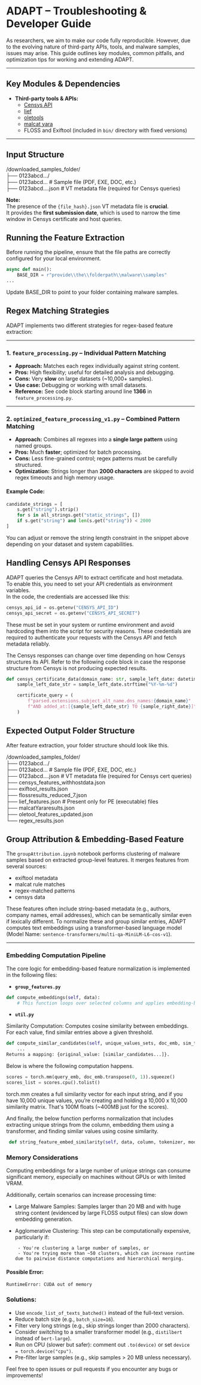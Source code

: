 # ADAPT – Troubleshooting & Developer Guide

As researchers, we aim to make our code fully reproducible. However, due to the evolving nature of third-party APIs, tools, and malware samples, 
issues may arise. This guide outlines key modules, common pitfalls, and optimization tips for working and extending ADAPT.

---

## Key Modules & Dependencies

- **Third-party tools & APIs:**  
  - [Censys API](https://search.censys.io/api)
  - [lief](https://lief.quarkslab.com/)  
  - [oletools](https://github.com/decalage2/oletools)  
  - [malcat yara](https://malcat.fr/)  
  - FLOSS and Exiftool (included in `bin/` directory with fixed versions)

---

## Input Structure


/downloaded_samples_folder/  
├── 0123abcd…/  
   ├── 0123abcd…           # Sample file (PDF, EXE, DOC, etc.)  
   ├── 0123abcd….json      # VT metadata file (required for Censys queries)


 **Note:**  
The presence of the `{file_hash}.json` VT metadata file is **crucial**.  
It provides the **first submission date**, which is used to narrow the time window in Censys certificate and host queries.

## Running the Feature Extraction

Before running the pipeline, ensure that the file paths are correctly configured for your local environment.

```python
async def main():
    BASE_DIR = r"provide\\the\\folderpath\\malware\\samples"
...
```
Update BASE_DIR to point to your folder containing malware samples.

## Regex Matching Strategies

ADAPT implements two different strategies for regex-based feature extraction:

---

### 1. `feature_processing.py` – Individual Pattern Matching

- **Approach:** Matches each regex individually against string content.
- **Pros:** High flexibility; useful for detailed analysis and debugging.
- **Cons:** Very **slow** on large datasets (~10,000+ samples).
- **Use case:** Debugging or working with small datasets.
- **Reference:** See code block starting around line **1366** in `feature_processing.py`.

---

### 2. `optimized_feature_processing_v1.py` – Combined Pattern Matching

- **Approach:** Combines all regexes into a **single large pattern** using named groups.
- **Pros:** Much **faster**; optimized for batch processing.
- **Cons:** Less fine-grained control; regex patterns must be carefully structured.
- **Optimization:** Strings longer than **2000 characters** are skipped to avoid regex timeouts and high memory usage.

#### Example Code:
```python
candidate_strings = [
    s.get("string").strip()
    for s in all_strings.get("static_strings", [])
    if s.get("string") and len(s.get("string")) < 2000
]
```
You can adjust or remove the string length constraint in the snippet above depending on your dataset and system capabilities.


## Handling Censys API Responses

ADAPT queries the Censys API to extract certificate and host metadata.  
To enable this, you need to set your API credentials as environment variables.  
In the code, the credentials are accessed like this:

```python
censys_api_id = os.getenv("CENSYS_API_ID")
censys_api_secret = os.getenv("CENSYS_API_SECRET")
```

These must be set in your system or runtime environment and avoid hardcoding them into the script for security reasons.
These credentials are required to authenticate your requests with the Censys API and fetch metadata reliably.

The Censys responses can change over time depending on how Censys structures its API.
Refer to the following code block in case the response structure from Censys is not producing expected results.

```python
def censys_certificate_data(domain_name: str, sample_left_date: datetime, sample_right_date: str = "*") -> list:
    sample_left_date_str = sample_left_date.strftime("%Y-%m-%d")

    certificate_query = (
        f"parsed.extensions.subject_alt_name.dns_names:{domain_name}"
        f"AND added_at:[{sample_left_date_str} TO {sample_right_date}]"
    )
```


## Expected Output Folder Structure

After feature extraction, your folder structure should look like this. 


/downloaded_samples_folder/  
├── 0123abcd…/  
   ├── 0123abcd…                    # Sample file (PDF, EXE, DOC, etc.)  
   ├── 0123abcd….json               # VT metadata file (required for Censys cert queries)  
   ├── censys_features_withhostdata.json  
   ├── exiftool_results.json  
   ├── flossresults_reduced_7.json  
   ├── lief_features.json           # Present only for PE (executable) files  
   ├── malcatYararesults.json  
   ├── oletool_features_updated.json  
   └── regex_results.json


## Group Attribution & Embedding-Based Feature

The `groupAttribution.ipynb` notebook performs clustering of malware samples based on extracted group-level features. 
It merges features from several sources: 
- exiftool metadata  
- malcat rule matches  
- regex-matched patterns  
- censys data  

These features often include string-based metadata (e.g., authors, company names, email addresses), which can be semantically similar even if lexically different. To normalize these and group similar entries, ADAPT computes text embeddings using a transformer-based language model (Model Name: `sentence-transformers/multi-qa-MiniLM-L6-cos-v1`).

---

### Embedding Computation Pipeline

The core logic for embedding-based feature normalization is implemented in the following files:

- **`group_features.py`**
```python
def compute_embeddings(self, data):
    # This function loops over selected columns and applies embedding-based normalization using string_feature_embed_similarity.
```
- **`util.py`**

Similarity Computation: Computes cosine similarity between embeddings. 
For each value, find similar entries above a given threshold.

```python
def compute_similar_candidates(self, unique_values_sets, doc_emb, sim_threshold=0.9) -> dict:
    ...
Returns a mapping: {original_value: [similar_candidates...]}.
```
Below is where the following computation happens. 
```python
scores = torch.mm(query_emb, doc_emb.transpose(0, 1)).squeeze()
scores_list = scores.cpu().tolist()
```
torch.mm creates a full similarity vector for each input string, and if you have 10,000 unique values, you’re creating and holding a 10,000 x 10,000 similarity matrix. That's 100M floats (~400MB just for the scores).

And finally, the below function performs normalization that includes extracting unique strings from the column, embedding them using a transformer, and finding similar values using cosine similarity.

```python
 def string_feature_embed_similarity(self, data, column, tokenizer, model, similarity_threshold=0.70) -> pd.Series:
```

### Memory Considerations

Computing embeddings for a large number of unique strings can consume significant memory, especially on machines without GPUs or with limited VRAM.

Additionally, certain scenarios can increase processing time:
- Large Malware Samples: Samples larger than 20 MB and with huge string content (evidenced by large FLOSS output files) can slow down embedding generation.
  
- Agglomerative Clustering: This step can be computationally expensive, particularly if:

       - You're clustering a large number of samples, or
       - You're trying more than ~50 clusters, which can increase runtime due to pairwise distance computations and hierarchical merging.


#### Possible Error:

```plaintext
RuntimeError: CUDA out of memory
```

### Solutions:

- Use `encode_list_of_texts_batched()` instead of the full-text version.
- Reduce batch size (e.g., `batch_size=16`).
- Filter very long strings (e.g., skip strings longer than 2000 characters).
- Consider switching to a smaller transformer model (e.g., `distilbert` instead of `bert-large`).
- Run on CPU (slower but safer): comment out `.to(device)` or set `device = torch.device("cpu")`.
- Pre-filter large samples (e.g., skip samples > 20 MB unless necessary).

Feel free to open issues or pull requests if you encounter any bugs or improvements!



